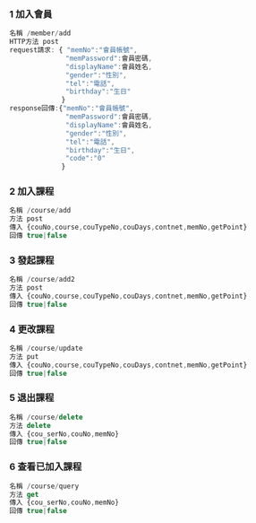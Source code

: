 ### 1 加入會員

```javascript
名稱 /member/add
HTTP方法 post
request請求: { "memNo":"會員帳號", 
              "memPassword":會員密碼,
              "displayName":會員姓名,
              "gender":"性別",
              "tel":"電話",
              "birthday":"生日"
             }
response回傳:{"memNo":"會員帳號",
              "memPassword":會員密碼,
              "displayName":會員姓名,
              "gender":"性別",
              "tel":"電話",
              "birthday":"生日",
              "code":"0"
             }
```
### 2 加入課程
```javascript
名稱 /course/add
方法 post
傳入 {couNo,course,couTypeNo,couDays,contnet,memNo,getPoint}
回傳 true|false
```
### 3 發起課程
```javascript
名稱 /course/add2
方法 post
傳入 {couNo,course,couTypeNo,couDays,contnet,memNo,getPoint}
回傳 true|false
```
### 4 更改課程
```javascript
名稱 /course/update
方法 put
傳入 {couNo,course,couTypeNo,couDays,contnet,memNo,getPoint}
回傳 true|false
```
### 5 退出課程
```javascript
名稱 /course/delete
方法 delete
傳入 {cou_serNo,couNo,memNo}
回傳 true|false
```

### 6 查看已加入課程
```javascript
名稱 /course/query
方法 get
傳入 {cou_serNo,couNo,memNo}
回傳 true|false
```
